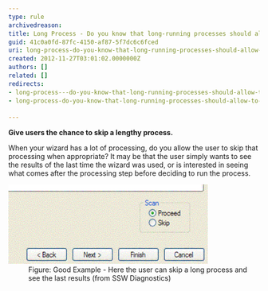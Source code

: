 ```yaml
---
type: rule
archivedreason: 
title: Long Process - Do you know that long-running processes should allow to 'Skip' the processing (when appropriate)?
guid: 41c0a0fd-87fc-4150-af87-5f7dc6c6fced
uri: long-process-do-you-know-that-long-running-processes-should-allow-to-skip-the-processing-when-appropriate
created: 2012-11-27T03:01:02.0000000Z
authors: []
related: []
redirects:
- long-process---do-you-know-that-long-running-processes-should-allow-to-skip-the-processing-when-appropriate
- long-process-do-you-know-that-long-running-processes-should-allow-to-skip-the-processing-(when-appropriate)

---
```


**Give users the chance to skip a lengthy process.**

When your wizard has a lot of processing, do you allow the user to skip that processing when appropriate? It may be that the user simply wants to see the results of the last time the wizard was used, or is interested in seeing what comes after the processing step before deciding to run the process.

<!--endintro-->
<dl class="goodImage"><dt><img width="378" height="162" src="../../assets/SkipLongProcess.gif" alt="Skip Long Process" style="width:400px;height:160px;"></dt>
<dd>Figure: Good Example - Here the user can skip a long process and see the last results (from SSW Diagnostics)</dd></dl>
